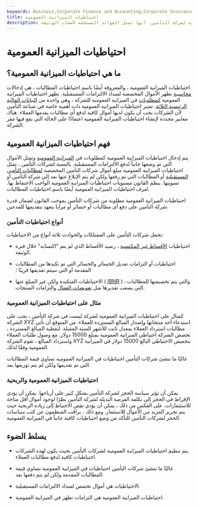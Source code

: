 ```yaml
---
keywords: Business,Corporate Finance and Accounting,Corporate Insurance
title: احتياطيات الميزانية العمومية
description: احتياطيات الميزانية العمومية هي مبلغ يتم التعبير عنه كالتزام في الميزانية العمومية لشركة التأمين. أنها تمثل الفوائد المستحقة لأصحاب الوثيقة.
---
```


# احتياطيات الميزانية العمومية
## ما هي احتياطيات الميزانية العمومية؟

احتياطيات الميزانية العمومية ، والمعروفة أيضًا باسم احتياطيات المطالبات ، هي إدخالات [محاسبية](/accounting) تظهر الأموال المخصصة لسداد الالتزامات المستقبلية. تظهر احتياطيات الميزانية العمومية [كمطلوبات](/liability) في الميزانية العمومية للشركة ، وهي واحدة من [البيانات المالية الرئيسية الثلاثة](/financial-statements). تعتبر احتياطيات الميزانية العمومية ذات أهمية خاصة في صناعة التأمين لأن الشركات يجب أن يكون لديها أموال كافية لدفع أي مطالبات يقدمها العملاء. هناك معايير محددة لإنشاء احتياطيات الميزانية العمومية اعتمادًا على الحالة التي يقع فيها مقر الشركة.

## فهم احتياطيات الميزانية العمومية

يتم إدخال احتياطيات الميزانية العمومية كمطلوبات في [الميزانية العمومية](/balancesheet) وتمثل الأموال التي تم وضعها جانباً لدفع الالتزامات المستقبلية. بالنسبة لشركات التأمين ، تمثل احتياطيات الميزانية العمومية مبلغ أموال شركات التأمين المخصصة [لمطالبات التأمين المستقبلية](/insurance_claim) أو المطالبات التي تم رفعها ولكن لم يتم الإبلاغ عنها بعد إلى شركة التأمين أو تسويتها. ينظم القانون مستويات احتياطيات الميزانية العمومية الواجب الاحتفاظ بها. تُعرف احتياطيات الميزانية العمومية أيضًا باسم احتياطيات المطالبات.

احتياطيات الميزانية العمومية مطلوبة من شركات التأمين بموجب القانون لضمان قدرة شركة التأمين على دفع أي مطالبات أو خسائر أو مزايا يتعهد بتقديمها للمدعين.

### أنواع احتياطيات التأمين

تحمل شركات التأمين على الممتلكات والحوادث ثلاثة أنواع من الاحتياطيات:

- احتياطيات [الأقساط غير المكتسبة](/unearned-premium) ، رصيد الأقساط الذي لم يتم "اكتسابه" خلال فترة الوثيقة.

- احتياطيات أو التزامات تعديل الخسائر والخسائر التي تم تكبدها من المطالبات المقدمة أو التي سيتم تقديمها قريبًا ؛

- الاحتياطيات المتكبدة ولكن غير المبلغ عنها ( [IBNR](/incurredbutnotreported) ) ، والتي يتم تخصيصها للمطالبات التي يصعب تقديرها مثل [تعويضات العمال](/workers-compensation) والتزامات المنتجات.

### مثال على احتياطيات الميزانية العمومية

كمثال على احتياطيات الميزانية العمومية لشركة ليست في شركة التأمين ، يجب على الشركة XYZ استدعاء أحد منتجاتها وإصدار المبالغ المستردة للعملاء. من المتوقع أن تأتي مطالبات استرداد العملاء بمعدل ثابت للأشهر الستة المقبلة. لتغطية المبالغ المستردة ، تخصص الشركة احتياطي الميزانية العمومية بمبلغ 15000 دولار. مع وصول طلبات العملاء واسترداد المبالغ ، تقوم الشركة XYZ بتخفيض الاحتياطي البالغ 15000 دولار في الميزانية العمومية وفقًا لذلك.

غالبًا ما تنشئ شركات التأمين احتياطيات في الميزانية العمومية تساوي قيمة المطالبات التي تم تقديمها ولكن لم يتم توزيعها بعد.

### احتياطيات الميزانية العمومية والربحية

يمكن أن تؤثر سياسة الحجز لشركة التأمين بشكل كبير على أرباحها. يمكن أن يؤدي الإفراط في الحجز إلى تكلفة الفرصة البديلة لشركة التأمين نظرًا لوجود أموال أقل متاحة للاستثمارات. على العكس من ذلك ، يمكن أن يؤدي نقص الاحتياط إلى زيادة الربحية حيث يتم تحرير المزيد من الأموال للاستثمار. ومع ذلك ، يراقب المنظمون عن كثب سياسات الحجز لشركات التأمين للتأكد من وضع احتياطيات كافية جانباً في الميزانية العمومية.

## يسلط الضوء

- يتم تنظيم احتياطيات الميزانية العمومية لشركات التأمين بحيث يكون لهذه الشركات احتياطيات كافية لدفع مطالبات العملاء.

- غالبًا ما تنشئ شركات التأمين احتياطيات في الميزانية العمومية تساوي قيمة المطالبات المقدمة ولكن لم يتم دفعها بعد.

- الاحتياطيات هي أموال تخصص لسداد الالتزامات المستقبلية.

- احتياطيات الميزانية العمومية هي التزامات تظهر في الميزانية العمومية.

